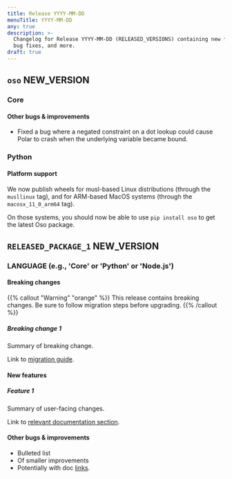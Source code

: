 ```yaml
---
title: Release YYYY-MM-DD
menuTitle: YYYY-MM-DD
any: true
description: >-
  Changelog for Release YYYY-MM-DD (RELEASED_VERSIONS) containing new features,
  bug fixes, and more.
draft: true
---
```


## `oso` NEW_VERSION

### Core

#### Other bugs & improvements
- Fixed a bug where a negated constraint on a dot lookup could cause Polar to crash
  when the underlying variable became bound.

### Python

#### Platform support

We now publish wheels for musl-based Linux distributions (through the `musllinux`
tag), and for ARM-based MacOS systems (through the `macosx_11_0_arm64` tag).

On those systems, you should now be able to use `pip install oso` to get the
latest Oso package.


## `RELEASED_PACKAGE_1` NEW_VERSION

### LANGUAGE (e.g., 'Core' or 'Python' or 'Node.js')

#### Breaking changes

<!-- TODO: remove warning and replace with "None" if no breaking changes. -->

{{% callout "Warning" "orange" %}}
  This release contains breaking changes. Be sure to follow migration steps
  before upgrading.
{{% /callout %}}

##### Breaking change 1

Summary of breaking change.

Link to [migration guide]().

#### New features

##### Feature 1

Summary of user-facing changes.

Link to [relevant documentation section]().

#### Other bugs & improvements

- Bulleted list
- Of smaller improvements
- Potentially with doc [links]().

